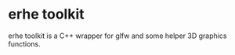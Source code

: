 erhe toolkit
============

erhe toolkit is a C++ wrapper for glfw and some helper 3D graphics functions.
